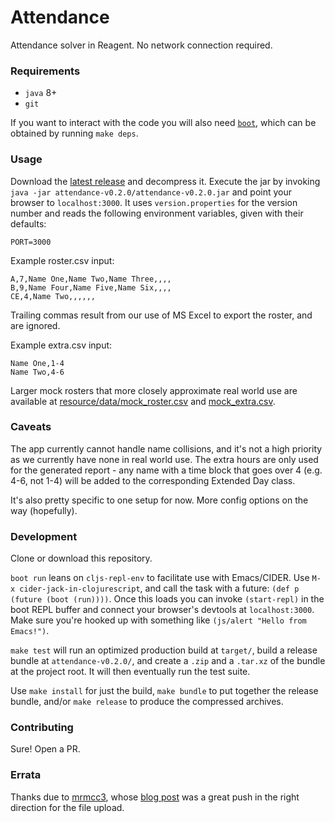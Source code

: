 # Attendance
Attendance solver in Reagent.  No network connection required.
### Requirements
* `java` 8+
* `git`

If you want to interact with the code you will also need [`boot`](http://boot-clj.com), which can be obtained by running `make deps`.
### Usage
Download the [latest release](https://github.com/deciduously/attendance/releases/tag/v0.2.0) and decompress it.  Execute the jar by invoking `java -jar attendance-v0.2.0/attendance-v0.2.0.jar` and point your browser to `localhost:3000`.  It uses `version.properties` for the version number and reads the following environment variables, given with their defaults:
```shell
PORT=3000
```
Example roster.csv input:
```
A,7,Name One,Name Two,Name Three,,,,
B,9,Name Four,Name Five,Name Six,,,,
CE,4,Name Two,,,,,,
```
Trailing commas result from our use of MS Excel to export the roster, and are ignored.

Example extra.csv input:
```
Name One,1-4
Name Two,4-6
```
Larger mock rosters that more closely approximate real world use are available at [resource/data/mock_roster.csv](https://github.com/deciduously/attendance/blob/master/resource/data/mock_roster.csv) and [mock_extra.csv](https://github.com/deciduously/attendance/blob/master/resource/data/mock_extra.csv).
### Caveats
The app currently cannot handle name collisions, and it's not a high priority as we currently have none in real world use.  The extra hours are only used for the generated report - any name with a time block that goes over 4 (e.g. 4-6, not 1-4) will be added to the corresponding Extended Day class.

It's also pretty specific to one setup for now.  More config options on the way (hopefully).
### Development
Clone or download this repository.

`boot run` leans on `cljs-repl-env` to facilitate use with Emacs/CIDER.  Use `M-x cider-jack-in-clojurescript`, and call the task with a future: `(def p (future (boot (run))))`.  Once this loads you can invoke `(start-repl)` in the boot REPL buffer and connect your browser's devtools at `localhost:3000`.  Make sure you're hooked up with something like `(js/alert "Hello from Emacs!")`.

`make test` will run an optimized production build at `target/`, build a release bundle at `attendance-v0.2.0/`, and create a `.zip` and a `.tar.xz` of the bundle at the project root.  It will then eventually run the test suite.

Use `make install` for just the build, `make bundle` to put together the release bundle, and/or `make release` to produce the compressed archives.
### Contributing
Sure!  Open a PR.
### Errata
Thanks due to [mrmcc3](https://github.com/mrmcc3), whose [blog post](https://mrmcc3.github.io/post/csv-with-clojurescript) was a great push in the right direction for the file upload.

